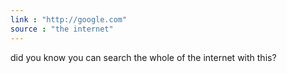 ```yaml
---
link : "http://google.com"
source : "the internet"
---
```


did you know you can search the whole of the internet with this?